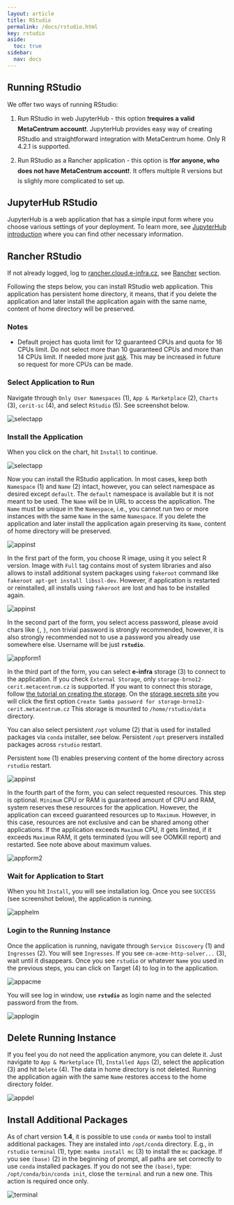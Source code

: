 ```yaml
---
layout: article
title: RStudio
permalink: /docs/rstudio.html
key: rstudio
aside:
  toc: true
sidebar:
  nav: docs
---
```

## Running RStudio
We offer two ways of running RStudio:

1. Run RStudio in web JupyterHub - this option ❗️**requires a valid MetaCentrum account**❗️. JupyterHub provides easy way of creating RStudio and straightforward integration with MetaCentrum home. Only R 4.2.1 is supported. 

2. Run RStudio as a Rancher application - this option is ❗️**for anyone, who does not have MetaCentrum account**❗️. It offers multiple R versions but is slighly more complicated to set up.  

## JupyterHub RStudio
JupyterHub is a web application that has a simple input form where you choose various settings of your deployment. To learn more, see [JupyterHub introduction](jupyterhub.html) where you can find other necessary information.

## Rancher RStudio
If not already logged, log to [rancher.cloud.e-infra.cz](https://rancher.cloud.e-infra.cz), see [Rancher](https://cerit-sc.github.io/kube-docs/docs/rancher.html) section.

Following the steps below, you can install RStudio web application. This application has persistent home directory, it means, that if you delete the application and later install the application again with the same name, content of home directory will be preserved.

### Notes

* Default project has quota limit for 12 guaranteed CPUs and quota for 16 CPUs limit. Do not select more than 10 guaranteed CPUs and more than 14 CPUs limit. If needed more just [ask](mailto:k8s@ics.muni.cz). This may be increased in future so request for more CPUs can be made. 

### Select Application to Run

Navigate through `Only User Namespaces` (1), `App & Marketplace` (2), `Charts` (3), `cerit-sc` (4),  and select `RStudio` (5). See screenshot below.

![selectapp](rstudio/selectapp.png)

### Install the Application

When you click on the chart, hit `Install` to continue.

![selectapp](rstudio/selectversion.png)

Now you can install the RStudio application. In most cases, keep both `Namespace` (1) and `Name` (2) intact, however, you can select namespace as desired except `default`. The `default` namespace is available but it is not meant to be used. The `Name` will be in URL to access the application. The `Name` must be unique in the `Namespace`, i.e., you cannot run two or more instances with the same `Name` in the same `Namespace`. If you delete the application and later install the application again preserving its `Name`, content of home directory will be preserved.

![appinst](rstudio/appinst.png)

In the first part of the form, you choose R image, using it you select R version. Image with `Full` tag contains most of system libraries and also allows to install additional system packages using `fakeroot` command like `fakeroot apt-get install libssl-dev`. However, if application is restarted or reinstalled, all installs using `fakeroot` are lost and has to be installed again.

![appinst](rstudio/appform1.png)

In the second part of the form, you select access password, please avoid chars like `{`, `}`, non trivial password is strongly recommended, however, it is also strongly recommended not to use a password you already use somewhere else. Username will be just **`rstudio`**.

![appform1](rstudio/appform2.png)

In the third part of the form, you can select **e-infra** storage (3) to connect to the application. If you check `External Storage`, only `storage-brno12-cerit.metacentrum.cz` is supported. If you want to connect this storage, follow [the tutorial on creating the storage](https://docs.cerit.io/docs/other/storagesecrets.html). On the [storage secrets site](storagesecrets.cloud.e-infra.cz) you will click the first option `Create Samba password for storage-brno12-cerit.metacentrum.cz` This storage is mounted to `/home/rstudio/data` directory. 

You can also select persistent `/opt` volume (2) that is used for installed packages via `conda` installer, see below. Persistent `/opt` preservers installed packages across `rstudio` restart.

Persistent `home` (1) enables preserving content of the home directory across `rstudio` restart.

![appinst](rstudio/appform3.png)

In the fourth part  of the form, you can select requested resources. This step is optional. `Minimum` CPU or RAM is guaranteed amount of CPU and RAM, system reserves these resources for the application. However, the application can exceed guaranteed resources up to `Maximum`. However, in this case, resources are not exclusive and can be shared among other applications. If the application exceeds `Maximum` CPU, it gets limited, if it exceeds `Maximum` RAM, it gets terminated (you will see OOMKill report) and restarted. See note above about maximum values.

![appform2](rstudio/appform4.png)

### Wait for Application to Start

When you hit `Install`, you will see installation log. Once you see `SUCCESS` (see screenshot below), the application is running. 

![apphelm](rstudio/apphelm.png)

### Login to the Running Instance

Once the application is running, navigate through `Service Discovery` (1) and `Ingresses` (2). You will see `Ingresses`. If you see `cm-acme-http-solver...` (3), wait until it disappears. Once you see `rstudio` or whatever `Name` you used in the previous steps, you can click on Target (4) to log in to the application.

![appacme](rstudio/appacme.png)

You will see log in window, use **`rstudio`** as login name and the selected password from the from.

![applogin](rstudio/applogin.png)

## Delete Running Instance

If you feel you do not need the application anymore, you can delete it. Just navigate to `App & Marketplace` (1), `Installed Apps` (2), select the application (3) and hit `Delete` (4). The data in home directory is not deleted. Running the application again with the same `Name` restores access to the home directory folder.

![appdel](rstudio/appdel.png)

## Install Additional Packages

As of chart version **1.4**, it is possible to use `conda` or `mamba` tool to install additional packages. They are instaled into `/opt/conda` directory. E.g., in `rstudio` `terminal` (1), type: `mamba install mc` (3) to install the `mc` package. If you see `(base)` (2) in the beginning of prompt, all paths are set correctly to use `conda` installed packages. If you do not see the `(base)`, type: `/opt/conda/bin/conda init`, close the `terminal` and run  a new one. This action is required once only.

![terminal](rstudio/terminal.png)
